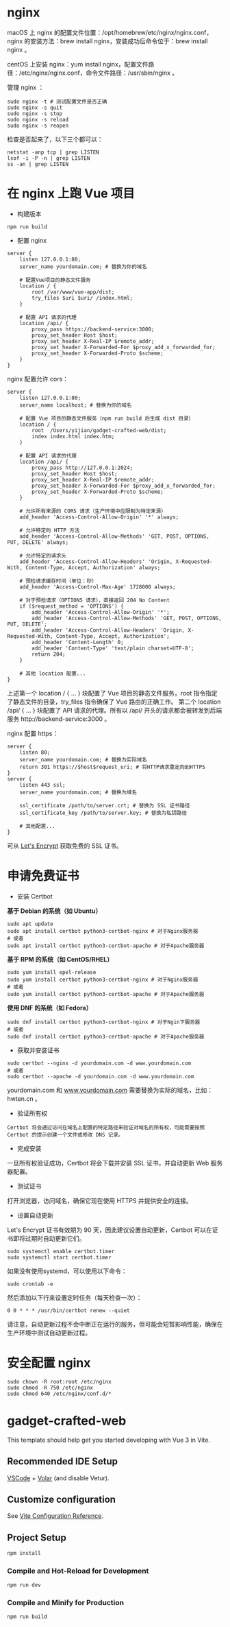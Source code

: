 # nginx

macOS 上 nginx 的配置文件位置：/opt/homebrew/etc/nginx/nginx.conf，nginx 的安装方法：brew install nginx，安装成功后命令位于：brew install nginx 。

centOS 上安装 nginx：yum install nginx，配置文件路径：/etc/nginx/nginx.conf，命令文件路径：/usr/sbin/nginx 。

管理 nginx ：

```shell
sudo nginx -t # 测试配置文件是否正确
sudo nginx -s quit
sudo nginx -s stop
sudo nginx -s reload
sudo nginx -s reopen
```

检查是否起来了，以下三个都可以：

```shell
netstat -anp tcp | grep LISTEN
lsof -i -P -n | grep LISTEN
ss -an | grep LISTEN
```

# 在 nginx 上跑 Vue 项目

* 构建版本

```shell
npm run build
```

* 配置 nginx

```nginx
server {
    listen 127.0.0.1:80;
    server_name yourdomain.com; # 替换为你的域名
    
    # 配置Vue项目的静态文件服务
    location / {
        root /var/www/vue-app/dist;
        try_files $uri $uri/ /index.html;
    }
    
    # 配置 API 请求的代理
    location /api/ {
        proxy_pass https://backend-service:3000;
        proxy_set_header Host $host;
        proxy_set_header X-Real-IP $remote_addr;
        proxy_set_header X-Forwarded-For $proxy_add_x_forwarded_for;
        proxy_set_header X-Forwarded-Proto $scheme;
    }
}
```

nginx 配置允许 cors：

```nginx
server {
    listen 127.0.0.1:80;
    server_name localhost; # 替换为你的域名
    
    # 配置 Vue 项目的静态文件服务（npm run build 后生成 dist 目录）
    location / {
        root  /Users/yijian/gadget-crafted-web/dist;
        index index.html index.htm;
    }

    # 配置 API 请求的代理
    location /api/ {
        proxy_pass http://127.0.0.1:2024;
        proxy_set_header Host $host;
        proxy_set_header X-Real-IP $remote_addr;
        proxy_set_header X-Forwarded-For $proxy_add_x_forwarded_for;
        proxy_set_header X-Forwarded-Proto $scheme;
    }
    
    # 允许所有来源的 CORS 请求（生产环境中应限制为特定来源）
    add_header 'Access-Control-Allow-Origin' '*' always;
    
    # 允许特定的 HTTP 方法
    add_header 'Access-Control-Allow-Methods' 'GET, POST, OPTIONS, PUT, DELETE' always;
    
    # 允许特定的请求头
    add_header 'Access-Control-Allow-Headers' 'Origin, X-Requested-With, Content-Type, Accept, Authorization' always;
    
    # 预检请求缓存时间（单位：秒）
    add_header 'Access-Control-Max-Age' 1728000 always;
    
    # 对于预检请求（OPTIONS 请求），直接返回 204 No Content
    if ($request_method = 'OPTIONS') {
        add_header 'Access-Control-Allow-Origin' '*';
        add_header 'Access-Control-Allow-Methods' 'GET, POST, OPTIONS, PUT, DELETE';
        add_header 'Access-Control-Allow-Headers' 'Origin, X-Requested-With, Content-Type, Accept, Authorization';
        add_header 'Content-Length' 0;
        add_header 'Content-Type' 'text/plain charset=UTF-8';
        return 204;
    }

    # 其他 location 配置...
}
```

上述第一个 location / { ... } 块配置了 Vue 项目的静态文件服务，root 指令指定了静态文件的目录，try_files 指令确保了 Vue 路由的正确工作。
第二个 location /api/ { ... } 块配置了 API 请求的代理。所有以 /api/ 开头的请求都会被转发到后端服务 http://backend-service:3000 。

nginx 配置 https：

```nginx
server {
    listen 80;
    server_name yourdomain.com; # 替换为实际域名
    return 301 https://$host$request_uri; # 将HTTP请求重定向到HTTPS
}
server {
    listen 443 ssl;
    server_name yourdomain.com; # 替换为域名
    
    ssl_certificate /path/to/server.crt; # 替换为 SSL 证书路径
    ssl_certificate_key /path/to/server.key; # 替换为私钥路径
    
    # 其他配置...
}
```

可从 [Let's Encrypt](https://letsencrypt.org/) 获取免费的 SSL 证书。

# 申请免费证书

* 安装 Certbot

**基于 Debian 的系统（如 Ubuntu）**

```shell
sudo apt update
sudo apt install certbot python3-certbot-nginx # 对于Nginx服务器
# 或者
sudo apt install certbot python3-certbot-apache # 对于Apache服务器
```

**基于 RPM 的系统（如 CentOS/RHEL）**

```shell
sudo yum install epel-release
sudo yum install certbot python3-certbot-nginx # 对于Nginx服务器
# 或者
sudo yum install certbot python3-certbot-apache # 对于Apache服务器
```

**使用 DNF 的系统（如 Fedora）**

```shell
sudo dnf install certbot python3-certbot-nginx # 对于Ngin下服务器
# 或者
sudo dnf install certbot python3-certbot-apache # 对于Apache服务器
```

* 获取并安装证书

```shell
sudo certbot --nginx -d yourdomain.com -d www.yourdomain.com
# 或者
sudo certbot --apache -d yourdomain.com -d www.yourdomain.com
```

yourdomain.com 和 www.yourdomain.com 需要替换为实际的域名，比如：hwten.cn 。

* 验证所有权

```
Certbot 将会通过访问在域名上配置的特定路径来验证对域名的所有权，可能需要按照 Certbot 的提示创建一个文件或修改 DNS 记录。
```

* 完成安装

一旦所有权验证成功，Certbot 将会下载并安装 SSL 证书，并自动更新 Web 服务器配置。

* 测试证书

打开浏览器，访问域名，确保它现在使用 HTTPS 并提供安全的连接。

* 设置自动更新

Let's Encrypt 证书有效期为 90 天，因此建议设置自动更新，Certbot 可以在证书即将过期时自动更新它们。

```shell
sudo systemctl enable certbot.timer
sudo systemctl start certbot.timer
```

如果没有使用systemd，可以使用以下命令：

```shell
sudo crontab -e
```

然后添加以下行来设置定时任务（每天检查一次）：

```
0 0 * * * /usr/bin/certbot renew --quiet
```

请注意，自动更新过程不会中断正在运行的服务，但可能会短暂影响性能，确保在生产环境中测试自动更新过程。

# 安全配置 nginx

```shell
sudo chown -R root:root /etc/nginx
sudo chmod -R 750 /etc/nginx
sudo chmod 640 /etc/nginx/conf.d/*
```

# gadget-crafted-web

This template should help get you started developing with Vue 3 in Vite.

## Recommended IDE Setup

[VSCode](https://code.visualstudio.com/) + [Volar](https://marketplace.visualstudio.com/items?itemName=Vue.volar) (and disable Vetur).

## Customize configuration

See [Vite Configuration Reference](https://vitejs.dev/config/).

## Project Setup

```sh
npm install
```

### Compile and Hot-Reload for Development

```sh
npm run dev
```

### Compile and Minify for Production

```sh
npm run build
```
